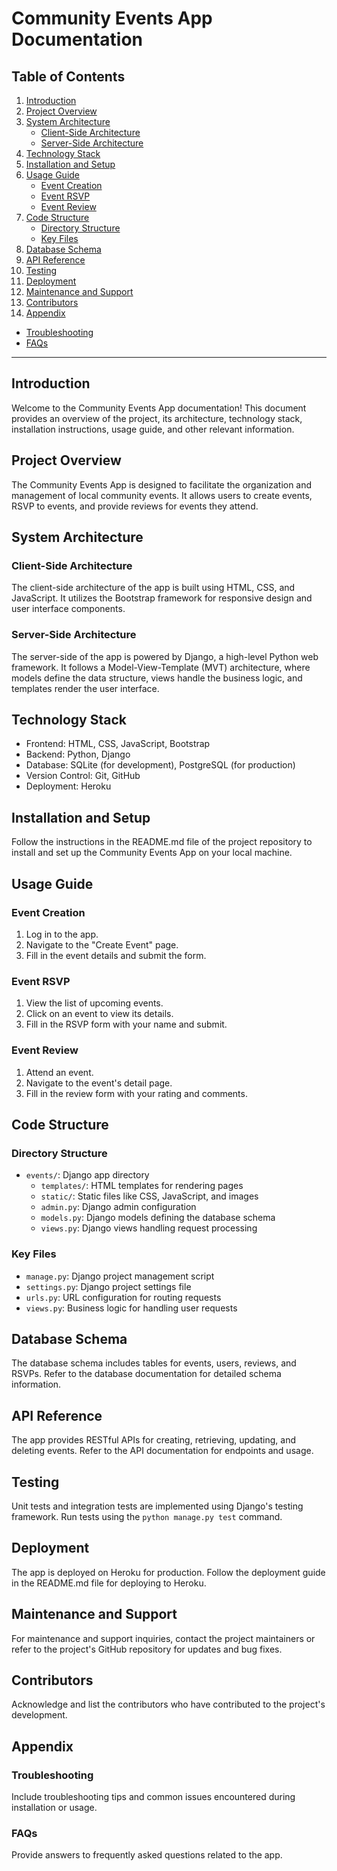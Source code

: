 # Community Events App Documentation

## Table of Contents

1. [Introduction](#introduction)
2. [Project Overview](#project-overview)
3. [System Architecture](#system-architecture)
   - [Client-Side Architecture](#client-side-architecture)
   - [Server-Side Architecture](#server-side-architecture)
4. [Technology Stack](#technology-stack)
5. [Installation and Setup](#installation-and-setup)
6. [Usage Guide](#usage-guide)
   - [Event Creation](#event-creation)
   - [Event RSVP](#event-rsvp)
   - [Event Review](#event-review)
7. [Code Structure](#code-structure)
   - [Directory Structure](#directory-structure)
   - [Key Files](#key-files)
8. [Database Schema](#database-schema)
9. [API Reference](#api-reference)
10. [Testing](#testing)
11. [Deployment](#deployment)
12. [Maintenance and Support](#maintenance-and-support)
13. [Contributors](#contributors)
14. [Appendix](#appendix)
   - [Troubleshooting](#troubleshooting)
   - [FAQs](#faqs)

---

## Introduction

Welcome to the Community Events App documentation! This document provides an overview of the project, its architecture, technology stack, installation instructions, usage guide, and other relevant information.

## Project Overview

The Community Events App is designed to facilitate the organization and management of local community events. It allows users to create events, RSVP to events, and provide reviews for events they attend.

## System Architecture

### Client-Side Architecture

The client-side architecture of the app is built using HTML, CSS, and JavaScript. It utilizes the Bootstrap framework for responsive design and user interface components.

### Server-Side Architecture

The server-side of the app is powered by Django, a high-level Python web framework. It follows a Model-View-Template (MVT) architecture, where models define the data structure, views handle the business logic, and templates render the user interface.

## Technology Stack

- Frontend: HTML, CSS, JavaScript, Bootstrap
- Backend: Python, Django
- Database: SQLite (for development), PostgreSQL (for production)
- Version Control: Git, GitHub
- Deployment: Heroku

## Installation and Setup

Follow the instructions in the README.md file of the project repository to install and set up the Community Events App on your local machine.

## Usage Guide

### Event Creation

1. Log in to the app.
2. Navigate to the "Create Event" page.
3. Fill in the event details and submit the form.

### Event RSVP

1. View the list of upcoming events.
2. Click on an event to view its details.
3. Fill in the RSVP form with your name and submit.

### Event Review

1. Attend an event.
2. Navigate to the event's detail page.
3. Fill in the review form with your rating and comments.

## Code Structure

### Directory Structure

- `events/`: Django app directory
  - `templates/`: HTML templates for rendering pages
  - `static/`: Static files like CSS, JavaScript, and images
  - `admin.py`: Django admin configuration
  - `models.py`: Django models defining the database schema
  - `views.py`: Django views handling request processing

### Key Files

- `manage.py`: Django project management script
- `settings.py`: Django project settings file
- `urls.py`: URL configuration for routing requests
- `views.py`: Business logic for handling user requests

## Database Schema

The database schema includes tables for events, users, reviews, and RSVPs. Refer to the database documentation for detailed schema information.

## API Reference

The app provides RESTful APIs for creating, retrieving, updating, and deleting events. Refer to the API documentation for endpoints and usage.

## Testing

Unit tests and integration tests are implemented using Django's testing framework. Run tests using the `python manage.py test` command.

## Deployment

The app is deployed on Heroku for production. Follow the deployment guide in the README.md file for deploying to Heroku.

## Maintenance and Support

For maintenance and support inquiries, contact the project maintainers or refer to the project's GitHub repository for updates and bug fixes.

## Contributors

Acknowledge and list the contributors who have contributed to the project's development.

## Appendix

### Troubleshooting

Include troubleshooting tips and common issues encountered during installation or usage.

### FAQs

Provide answers to frequently asked questions related to the app.
